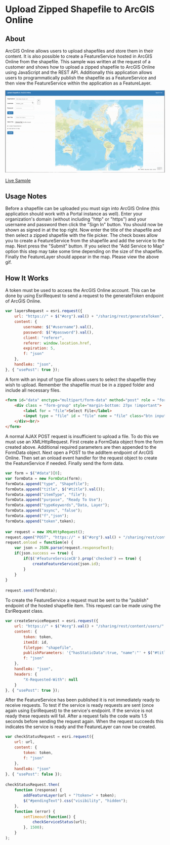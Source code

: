 # Upload Zipped Shapefile to ArcGIS Online

## About
ArcGIS Online allows users to upload shapefiles and store them in their content. It is also possible to create a FeatureService hosted in ArcGIS Online from the shapefile. This sample was written at the request of a customer and shows how to upload a zipped shapefile to ArcGIS Online using JavaScript and the REST API. Additionally this application allows users to programmatically publish the shapefile as a FeatureService and then view the FeatureService within the application as a FeatureLayer.

![This is where an GIF should be. Sorry you can't see it. Try using Chrome](UploadShapefile.gif "Application Demo")

[Live Sample](https://nhaney90.github.io/upload-shapefile-to-agol/index.html)

## Usage Notes
Before a shapefile can be uploaded you must sign into ArcGIS Online (this application should work with a Portal instance as well). Enter your organization's domain (without including "http" or "https") and your username and password then click the "Sign In" button. You should now be shown as signed in at the top right. Now enter the title of the shapefile and then select a zipped shapefile with the file picker. The check boxes allow you to create a FeatureService from the shapefile and add the service to the map. Next press the "Submit" button. If you select the "Add Service to Map" option this step may take some time depending on the size of the shapefile. Finally the FeatureLayer should appear in the map. Please view the above gif.

## How It Works
A token must be used to access the ArcGIS Online account. This can be done by using EsriRequest to send a request to the generateToken endpoint of ArcGIS Online.
```javascript
var layersRequest = esri.request({
    url: "https://" + $("#org").val() + "/sharing/rest/generateToken",
    content: {
        username: $("#username").val(),
        password: $("#password").val(),
        client: "referer",
		referer: window.location.href,
        expiration: 5,
        f: "json"
    },
    handleAs: "json",
}, { "usePost": true });
```

A form with an input of type file allows users to select the shapefile they wish to upload. Remember the shapefile must be in a zipped folder and include all necessary files.
```html
<form id="data" enctype="multipart/form-data" method="post" role = "form">
	<div class = "form-group" style="margin-bottom: 27px !important">
		<label for = "file">Select File</label>
		<input type = "file" id = "file" name = "file" class="btn input-elements" style="margin-right: 15px">
	</div><br/>
</form>
```

A normal AJAX POST request is insufficient to upload a file. To do this we must use an XMLHttpRequest. First create a FormData object from the form created above. Additional required parameters are then appended to the FormData object. Next open a POST to the addItem endpoint of ArcGIS Online. Then set an onload event handler for the request object to create the FeatureService if needed. Finally send the form data.
```javascript
var form = $("#data")[0];
var formData = new FormData(form);
formData.append("type", "Shapefile");
formData.append("title", $("#title").val());
formData.append("itemType", "file");
formData.append("purpose", "Ready To Use");
formData.append("typeKeywords","Data, Layer");
formData.append("async", "false");
formData.append("f","json");
formData.append("token",token);

var request = new XMLHttpRequest();
request.open("POST", "https://" + $("#org").val() + "/sharing/rest/content/users/" + $("#username").val() + "/addItem");
request.onload = function(e) {
	var json = JSON.parse(request.responseText);
	if(json.success == true) {
		if($('#featureServiceCB').prop('checked') == true) {
			createFeatureService(json.id);
		}
	}
}
			
request.send(formData);
```

To create the FeatureService a request must be sent to the "publish" endpoint of the hosted shapefile item. This request can be made using the EsriRequest class.
```javascript
var createServiceRequest = esri.request({
	url: "https://" + $("#org").val() + "/sharing/rest/content/users/" + $("#username").val() + "/publish",
    content: {
        token: token,
		itemId: id,
		filetype: "shapefile",
		publishParameters: '{"hasStaticData":true, "name":"' + $("#title").val() + '","maxRecordCount":2000,"layerInfo":{"capabilities":"Query"}}',
        f: "json"
    },
    handleAs: "json",
    headers: {
        "X-Requested-With": null
    }
}, { "usePost": true });
```

After the FeatureService has been published it is not immediately ready to receive requests. To test if the service is ready requests are sent (once again using EsriRequest) to the service's endpoint. If the service is not ready these requests will fail. After a request fails the code waits 1.5 seconds before sending the request again. When the request succeeds this indicates the service is ready and the FeatureLayer can now be created.
```javascript
var checkStatusRequest = esri.request({
    url: url,
    content: {
		token: token,
        f: "json"
    },
    handleAs: "json"
}, { "usePost": false });

checkStatusRequest.then(
	function (response) {
		addFeatureLayer(url + "?token=" + token);
		$("#pendingText").css("visibility", "hidden");
	},
	function (error) {
		setTimeout(function() {
			checkServiceStatus(url);
		}, 1500);
	}
);
```
